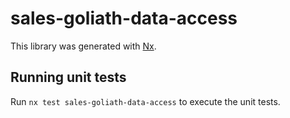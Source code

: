 # sales-goliath-data-access

This library was generated with [Nx](https://nx.dev).

## Running unit tests

Run `nx test sales-goliath-data-access` to execute the unit tests.
